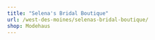 ```yaml
---
title: "Selena's Bridal Boutique"
url: /west-des-moines/selenas-bridal-boutique/
shop: Modehaus
---
```

